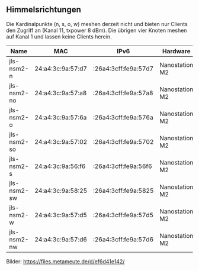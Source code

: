 ## Himmelsrichtungen

Die Kardinalpunkte (n, s, o, w) meshen derzeit nicht und bieten nur Clients den Zugriff an (Kanal 11, txpower 8 dBm).
Die übrigen vier Knoten meshen auf Kanal 1 und lassen keine Clients herein.

| Name        | MAC               | IPv6                 | Hardware       | Kabelfarbe |
|-------------|-------------------|----------------------|----------------|------------|
| jls-nsm2-n  | 24:a4:3c:9a:57:d7 | :26a4:3cff:fe9a:57d7 | Nanostation M2 | schwarz    |
| jls-nsm2-no | 24:a4:3c:9a:57:a8 | :26a4:3cff:fe9a:57a8 | Nanostation M2 | blau       |
| jls-nsm2-o  | 24:a4:3c:9a:57:6a | :26a4:3cff:fe9a:576a | Nanostation M2 | rot        |
| jls-nsm2-so | 24:a4:3c:9a:57:02 | :26a4:3cff:fe9a:5702 | Nanostation M2 | grün       |
| jls-nsm2-s  | 24:a4:3c:9a:56:f6 | :26a4:3cff:fe9a:56f6 | Nanostation M2 | gelb       |
| jls-nsm2-sw | 24:a4:3c:9a:58:25 | :26a4:3cff:fe9a:5825 | Nanostation M2 | weiß       |
| jls-nsm2-w  | 24:a4:3c:9a:57:d5 | :26a4:3cff:fe9a:57d5 | Nanostation M2 | pink       |
| jls-nsm2-nw | 24:a4:3c:9a:57:d6 | :26a4:3cff:fe9a:57d6 | Nanostation M2 | lila       |

Bilder: https://files.metameute.de/d/ef6d41e142/